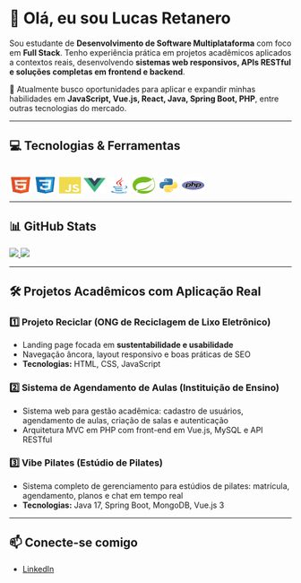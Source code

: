# 👋 Olá, eu sou Lucas Retanero

Sou estudante de **Desenvolvimento de Software Multiplataforma** com foco em **Full Stack**. Tenho experiência prática em projetos acadêmicos aplicados a contextos reais, desenvolvendo **sistemas web responsivos, APIs RESTful e soluções completas em frontend e backend**.  

🚀 Atualmente busco oportunidades para aplicar e expandir minhas habilidades em **JavaScript, Vue.js, React, Java, Spring Boot, PHP**, entre outras tecnologias do mercado.

---

## 💻 Tecnologias & Ferramentas

<div style="display: inline_block"><br>
  <img align="center" alt="HTML" height="30" width="40" src="https://raw.githubusercontent.com/devicons/devicon/master/icons/html5/html5-original.svg">
  <img align="center" alt="CSS" height="30" width="40" src="https://raw.githubusercontent.com/devicons/devicon/master/icons/css3/css3-original.svg">
  <img align="center" alt="JavaScript" height="30" width="40" src="https://raw.githubusercontent.com/devicons/devicon/master/icons/javascript/javascript-plain.svg">
  <img align="center" alt="Vue.js" height="30" width="40" src="https://raw.githubusercontent.com/devicons/devicon/master/icons/vuejs/vuejs-original.svg">
  <img align="center" alt="Java" height="30" width="40" src="https://raw.githubusercontent.com/devicons/devicon/master/icons/java/java-original.svg">
  <img align="center" alt="Spring" height="30" width="40" src="https://raw.githubusercontent.com/devicons/devicon/master/icons/spring/spring-original.svg">
  <img align="center" alt="Python" height="30" width="40" src="https://raw.githubusercontent.com/devicons/devicon/master/icons/python/python-original.svg">
  <img align="center" alt="PHP" height="30" width="40" src="https://raw.githubusercontent.com/devicons/devicon/master/icons/php/php-original.svg">
</div>

---

## 📊 GitHub Stats

<div>
  <a href="https://github.com/Lucas-Retanero">
    <img height="180em" src="https://github-readme-stats.vercel.app/api?username=Lucas-Retanero&show_icons=true&theme=tokyonight&include_all_commits=true&count_private=true"/>
    <img height="180em" src="https://github-readme-stats.vercel.app/api/top-langs/?username=Lucas-Retanero&layout=compact&langs_count=6&theme=tokyonight"/>
  </a>
</div>

---

## 🛠 Projetos Acadêmicos com Aplicação Real

### 1️⃣ Projeto Reciclar (ONG de Reciclagem de Lixo Eletrônico)
- Landing page focada em **sustentabilidade e usabilidade**
- Navegação âncora, layout responsivo e boas práticas de SEO
- **Tecnologias:** HTML, CSS, JavaScript

### 2️⃣ Sistema de Agendamento de Aulas (Instituição de Ensino)
- Sistema web para gestão acadêmica: cadastro de usuários, agendamento de aulas, criação de salas e autenticação
- Arquitetura MVC em PHP com front-end em Vue.js, MySQL e API RESTful

### 3️⃣ Vibe Pilates (Estúdio de Pilates)
- Sistema completo de gerenciamento para estúdios de pilates: matrícula, agendamento, planos e chat em tempo real
- **Tecnologias:** Java 17, Spring Boot, MongoDB, Vue.js 3

---

## 📫 Conecte-se comigo

- [LinkedIn](https://www.linkedin.com/in/lucas-retanero/)


